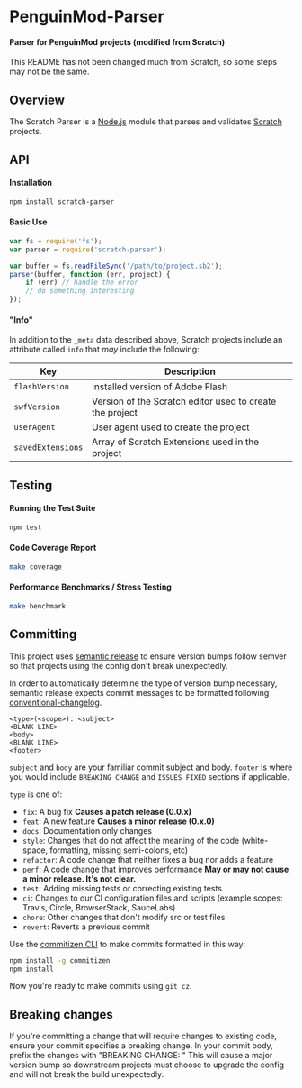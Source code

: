 # PenguinMod-Parser

#### Parser for PenguinMod projects (modified from Scratch)
This README has not been changed much from Scratch, so some steps may not be the same.

## Overview
The Scratch Parser is a [Node.js](https://nodejs.org) module that parses and validates [Scratch](https://scratch.mit.edu) projects.

## API

#### Installation
```bash
npm install scratch-parser
```

#### Basic Use
```js
var fs = require('fs');
var parser = require('scratch-parser');

var buffer = fs.readFileSync('/path/to/project.sb2');
parser(buffer, function (err, project) {
    if (err) // handle the error
    // do something interesting
});
```

#### "Info"
In addition to the `_meta` data described above, Scratch projects include an attribute called `info` that *may* include the following:

| Key               | Description                                              |
| ----------------- | -------------------------------------------------------- |
| `flashVersion`    | Installed version of Adobe Flash                         |
| `swfVersion`      | Version of the Scratch editor used to create the project |
| `userAgent`       | User agent used to create the project                    |
| `savedExtensions` | Array of Scratch Extensions used in the project          |

## Testing

#### Running the Test Suite
```bash
npm test
```

#### Code Coverage Report
```bash
make coverage
```

#### Performance Benchmarks / Stress Testing
```bash
make benchmark
```

## Committing
This project uses [semantic release](https://github.com/semantic-release/semantic-release)
to ensure version bumps follow semver so that projects using the config don't
break unexpectedly.

In order to automatically determine the type of version bump necessary, semantic
release expects commit messages to be formatted following
[conventional-changelog](https://github.com/bcoe/conventional-changelog-standard/blob/master/convention.md).
```
<type>(<scope>): <subject>
<BLANK LINE>
<body>
<BLANK LINE>
<footer>
```

`subject` and `body` are your familiar commit subject and body. `footer` is
where you would include `BREAKING CHANGE` and `ISSUES FIXED` sections if
applicable.

`type` is one of:
* `fix`: A bug fix **Causes a patch release (0.0.x)**
* `feat`: A new feature **Causes a minor release (0.x.0)**
* `docs`: Documentation only changes
* `style`: Changes that do not affect the meaning of the code (white-space, formatting, missing semi-colons, etc)
* `refactor`: A code change that neither fixes a bug nor adds a feature
* `perf`: A code change that improves performance **May or may not cause a minor release. It's not clear.**
* `test`: Adding missing tests or correcting existing tests
* `ci`: Changes to our CI configuration files and scripts (example scopes: Travis, Circle, BrowserStack, SauceLabs)
* `chore`: Other changes that don't modify src or test files
* `revert`: Reverts a previous commit

Use the [commitizen CLI](https://github.com/commitizen/cz-cli) to make commits
formatted in this way:

```bash
npm install -g commitizen
npm install
```

Now you're ready to make commits using `git cz`.

## Breaking changes
If you're committing a change that will require changes to existing code, ensure
your commit specifies a breaking change.  In your commit body, prefix the changes with "BREAKING CHANGE: "
This will cause a major version bump so downstream projects must choose to upgrade
the config and will not break the build unexpectedly.

